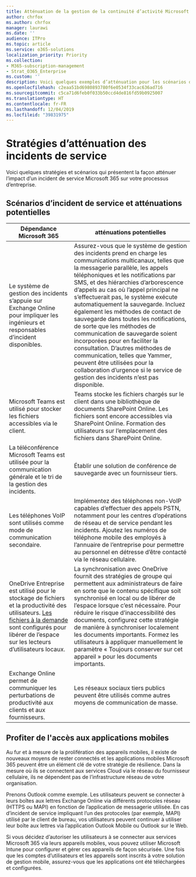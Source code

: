 ```yaml
---
title: Atténuation de la gestion de la continuité d’activité Microsoft 365 Entreprise
author: chrfox
ms.author: chrfox
manager: laurawi
ms.date: ''
audience: ITPro
ms.topic: article
ms.service: o365-solutions
localization_priority: Priority
ms.collection:
- M365-subscription-management
- Strat_O365_Enterprise
ms.custom: ''
description: Voici quelques exemples d’atténuation pour les scénarios d’incident de service Microsoft 365.
ms.openlocfilehash: c2eaa51bd6980893780f6e0534f33cac636ad716
ms.sourcegitcommit: c5ca71d6feb0f033b50ccd4de816fd59b0925007
ms.translationtype: HT
ms.contentlocale: fr-FR
ms.lasthandoff: 12/04/2019
ms.locfileid: "39831975"
---
```

# <a name="service-incident-mitigation-strategies"></a>Stratégies d’atténuation des incidents de service

Voici quelques stratégies et scénarios qui présentent la façon atténuer l’impact d’un incident de service Microsoft 365 sur votre processus d’entreprise.

## <a name="service-incident-scenarios-and-potential-mitigations"></a>Scénarios d’incident de service et atténuations potentielles

|Dépendance Microsoft 365|atténuations potentielles|
|---------|---------|
|Le système de gestion des incidents s’appuie sur Exchange Online pour impliquer les ingénieurs et responsables d’incident disponibles.|Assurez-vous que le système de gestion des incidents prend en charge les communications multicanaux, telles que la messagerie parallèle, les appels téléphoniques et les notifications par SMS, et des hiérarchies d’arborescence d’appels au cas où l’appel principal ne s’effectuerait pas, le système exécute automatiquement la sauvegarde. Incluez également les méthodes de contact de sauvegarde dans toutes les notifications, de sorte que les méthodes de communication de sauvegarde soient incorporées pour en faciliter la consultation. D’autres méthodes de communication, telles que Yammer, peuvent être utilisées pour la collaboration d’urgence si le service de gestion des incidents n’est pas disponible.|
|Microsoft Teams est utilisé pour stocker les fichiers accessibles via le client.|Teams stocke les fichiers chargés sur le client dans une bibliothèque de documents SharePoint Online. Les fichiers sont encore accessibles via SharePoint Online. Formation des utilisateurs sur l’emplacement des fichiers dans SharePoint Online.|
|La téléconférence Microsoft Teams est utilisée pour la communication générale et le tri de la gestion des incidents.|Établir une solution de conférence de sauvegarde avec un fournisseur tiers.|
|Les téléphones VoIP sont utilisés comme mode de communication secondaire.|Implémentez des téléphones non-VoIP capables d’effectuer des appels PSTN, notamment pour les centres d’opérations de réseau et de service pendant les incidents. Ajoutez les numéros de téléphone mobile des employés à l’annuaire de l’entreprise pour permettre au personnel en détresse d’être contacté via le réseau cellulaire.|
|OneDrive Entreprise est utilisé pour le stockage de fichiers et la productivité des utilisateurs. [Les fichiers à la demande](https://techcommunity.microsoft.com/t5/Microsoft-OneDrive-Blog/OneDrive-Files-On-Demand-For-The-Enterprise/ba-p/117234) sont configurés pour libérer de l’espace sur les lecteurs d’utilisateurs locaux.|La synchronisation avec OneDrive fournit des stratégies de groupe qui permettent aux administrateurs de faire en sorte que le contenu spécifique soit synchronisé en local ou de libérer de l’espace lorsque c’est nécessaire. Pour réduire le risque d’inaccessibilité des documents, configurez cette stratégie de manière à synchroniser localement les documents importants. Formez les utilisateurs à appliquer manuellement le paramètre « Toujours conserver sur cet appareil » pour les documents importants.|
|Exchange Online permet de communiquer les perturbations de productivité aux clients et aux fournisseurs.|Les réseaux sociaux tiers publics peuvent être utilisés comme autres moyens de communication de masse.

## <a name="leveraging-mobile-app-access"></a>Profiter de l'accès aux applications mobiles

Au fur et à mesure de la prolifération des appareils mobiles, il existe de nouveaux moyens de rester connectés et les applications mobiles Microsoft 365 peuvent être un élément clé de votre stratégie de résilience. Dans la mesure où ils se connectent aux services Cloud via le réseau du fournisseur cellulaire, ils ne dépendent pas de l’infrastructure réseau de votre organisation.

Prenons Outlook comme exemple. Les utilisateurs peuvent se connecter à leurs boîtes aux lettres Exchange Online via différents protocoles réseau (HTTPS ou MAPI) en fonction de l’application de messagerie utilisée. En cas d’incident de service impliquant l’un des protocoles (par exemple, MAPI) utilisé par le client de bureau, vos utilisateurs peuvent continuer à utiliser leur boîte aux lettres via l’application Outlook Mobile ou Outlook sur le Web.
  
Si vous décidez d’autoriser les utilisateurs à se connecter aux services Microsoft 365 via leurs appareils mobiles, vous pouvez utiliser Microsoft Intune pour configurer et gérer ces appareils de façon sécurisée. Une fois que les comptes d’utilisateurs et les appareils sont inscrits à votre solution de gestion mobile, assurez-vous que les applications ont été téléchargées et configurées.
